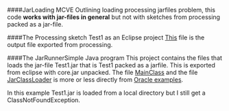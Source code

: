 ####JarLoading MCVE
Outlining loading processing jarfiles problem, this code **works with jar-files in general** but not with sketches from processing packed as a jar-file.

####The Processing sketch Test1 as an Eclipse project
[This](https://github.com/MahApp/JarLoading/blob/master/Test1/src/se/mah/Processing1.java) file is the output file exported from processing.

####The JarRunnerSimple Java program
This project contains the files that loads the jar-file Test1.jar that is Test1 packed as a jarfile. This is exported from eclipse with core.jar unpacked. The file [MainClass](https://github.com/MahApp/JarLoading/blob/master/JarRunnerSimple/src/MainClass.java) and the file [JarClassLoader](https://github.com/MahApp/JarLoading/blob/master/JarRunnerSimple/src/JarClassLoader.java) is more or less directly from [Oracle examples](http://docs.oracle.com/javase/tutorial/deployment/jar/examples/JarClassLoader.java).

In this example Test1.jar is loaded from a local directory but I still get a ClassNotFoundException. 

